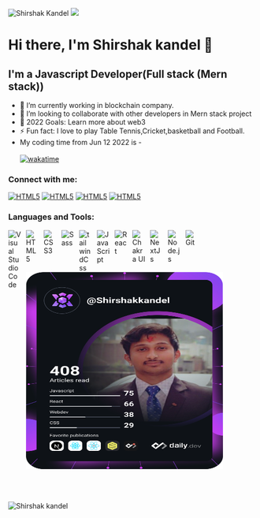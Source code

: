 <p align="left"><img src="https://komarev.com/ghpvc/?username=Shirshakkandel&label=Profile%20views&color=0e75b6&style=flat" alt="Shirshak Kandel" /> <img src="https://media.giphy.com/media/mGcNjsfWAjY5AEZNw6/giphy.gif" width="50"> </p>

# Hi there, I'm Shirshak kandel 👋 
## I'm a Javascript Developer(Full stack (Mern stack))



- 🌱 I’m currently working in blockchain company.
- 👯 I’m looking to collaborate with other developers in Mern stack project
- 🥅 2022 Goals: Learn more about web3
- ⚡ Fun fact: I love to play Table Tennis,Cricket,basketball and Football.
-  My coding time from Jun 12 2022 is - <br> <br>
[![wakatime](https://wakatime.com/badge/user/1a9949ef-8f0c-4041-91ee-2e53b450be83.svg)](https://wakatime.com/@1a9949ef-8f0c-4041-91ee-2e53b450be83)

### Connect with me:

[<img alt="HTML5" width="80px" height="70px" title="linkedin" src="https://upload.wikimedia.org/wikipedia/commons/thumb/c/ca/LinkedIn_logo_initials.png/768px-LinkedIn_logo_initials.png"/>](https://www.linkedin.com/in/shirshak-kandel-a96187191/)
[<img alt="HTML5" width="80px" height="70px" title="fiverr" src="https://fiverr-res.cloudinary.com/image/upload/f_auto,q_auto/v1/attachments/generic_asset/asset/5c837aac7c42de1f9f125cff37ab2c70-1612076004546/fiverr-og-logo.png"/>](https://www.fiverr.com/shirshak_kandel)
[<img alt="HTML5" width="80px" height="70px" title="Grepper" src="https://d2441bdvuxbh7t.cloudfront.net/web/images/grepper_and_logo.jpeg"/>](https://www.codegrepper.com/profile/shirshak)
[<img alt="HTML5" width="80px" height="70px" title="StackOverflow" src="https://pbs.twimg.com/profile_images/1220067947798024192/30eZhfxx_400x400.png"/>](https://stackoverflow.com/users/19426917/shirshak-kandel)





### Languages and Tools:

<img align="left" alt="Visual Studio Code" title="Vs code My Code Editor" width="26px" src="https://cdn.jsdelivr.net/gh/devicons/devicon/icons/vscode/vscode-original.svg" style="padding-right:10px;" />
<img align="left" alt="HTML5" title="HTML5" width="26px" src="https://cdn.jsdelivr.net/gh/devicons/devicon/icons/html5/html5-original.svg" style="padding-right:10px;" />
<img align="left" alt="CSS3" title="CSS3" width="26px" src="https://cdn.jsdelivr.net/gh/devicons/devicon/icons/css3/css3-original.svg" style="padding-right:10px;" />
<img align="left" alt="Sass" title="Sass" width="26px" src="https://cdn.jsdelivr.net/gh/devicons/devicon/icons/sass/sass-original.svg" style="padding-right:10px;" />
<img align="left" alt="tailwindCss" title="tailwindCss" width="26px" src="https://res.cloudinary.com/arcjet-media/image/upload/v1608734952/z8hzeszc9eb3sp3vp3qc.jpg" style="padding-right:10px;" />
<img align="left" alt="JavaScript" title="JavaScript" width="26px" src="https://cdn.jsdelivr.net/gh/devicons/devicon/icons/javascript/javascript-original.svg" style="padding-right:10px;" />
<img align="left" alt="React" title="React" width="26px" src="https://cdn.jsdelivr.net/gh/devicons/devicon/icons/react/react-original.svg" style="padding-right:10px;" />
<img align="left" alt="Chakra UI" title="Chakra Ui" width="26px" src="https://avatars.githubusercontent.com/u/54212428?s=280&v=4" style="padding-right:10px;" />

<img align="left" alt="NextJs" title="Nextjs" width="26px" src="https://www.rlogical.com/wp-content/uploads/2021/08/Rlogical-Blog-Images-thumbnail.png" style="padding-right:10px;" />
<img align="left" alt="Node.js" width="26px" src="https://cdn.jsdelivr.net/gh/devicons/devicon/icons/nodejs/nodejs-original.svg" style="padding-right:10px;" />
<img align="left" alt="Git" width="26px" src="https://cdn.jsdelivr.net/gh/devicons/devicon/icons/git/git-original.svg" style="padding-right:10px;" />

<br />
<br />
<p float="right">
<img width="400px" height="400px" src="./devcard.svg"/>
 </p>


<br/><br/>
<p><img align="center" src="https://github-readme-streak-stats.herokuapp.com/?user=shirshakkandel&theme=dark" alt="Shirshak kandel" /></p>
<br/><br/>


<br>
